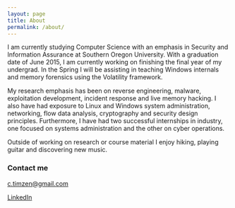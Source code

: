 ```yaml
---
layout: page
title: About
permalink: /about/
---
```


I am currently studying Computer Science with an emphasis in Security and Information Assurance at Southern Oregon University. With a graduation date of June 2015, I am currently working on finishing the final year of my undergrad. In the Spring I will be assisting in teaching Windows internals and memory forensics using the Volatility framework.

My research emphasis has been on reverse engineering, malware, exploitation development, incident response and live memory hacking. I also have had exposure to Linux and Windows system administration, networking, flow data analysis, cryptography and security design principles. Furthermore, I have had two successful internships in industry, one focused on systems administration and the other on cyber operations. 

Outside of working on research or course material I enjoy hiking, playing guitar and discovering new music. 

### Contact me

[c.timzen@gmail.com](mailto:c.timzen@gmail.com)

[LinkedIn](https://www.linkedin.com/in/tophertimzen)
